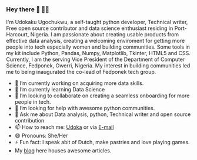 ### Hey there 👋 👩‍💻

I'm Udokaku Ugochukwu, a self-taught python developer, Technical writer, Free open source contributor and data science enthusiast residing in Port-Harcourt, Nigeria.
I am passionate about creating usable products from effective data analysis, creating a welcoming enviroment for getting more people into tech especially women and building communities. Some tools in my kit include Python, Pandas, Numpy, Matplotlib, Tkinter, HTML5 and CSS.
Currently, I am the serving Vice President of the Department of Computer Science, Fedponek, Owerri, Nigeria. My interest in building communities led me to being inaugurated the co-lead of Fedponek tech group.

- 🔭 I’m currently working on acquiring more data skills.
- 🌱 I’m currently learning Data Science
- 👯 I’m looking to collaborate on creating a seamless onboarding for more people in tech.
- 🤔 I’m looking for help with awesome python communities.
- 💬 Ask me about Data analysis, python, Technical writer and open source contribution
- 📫 How to reach me: [Udoka](https://twitter.com/Udoka_Ugo_) or via [E-mail](UdokakuUgochukwu@gmail.com)
- 😄 Pronouns: She/Her
- ⚡ Fun fact: I speak abit of Dutch, make pastries and love playing games.
- My [blog](https://udoka.hashnode.dev/) here houses awesome articles. 
